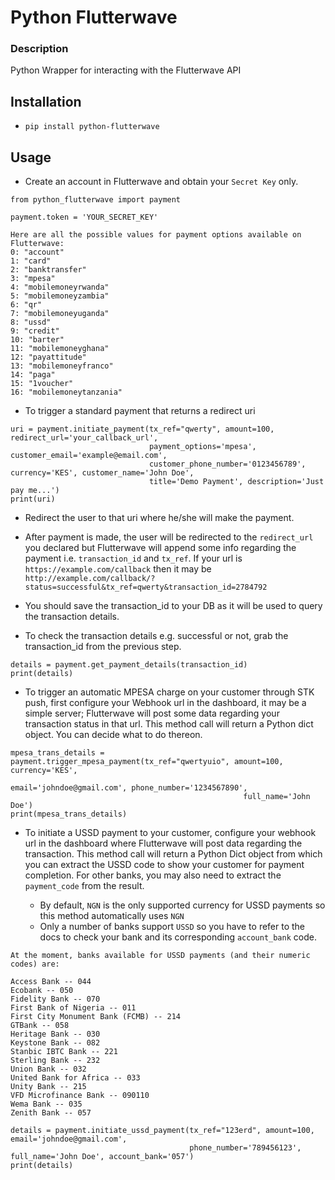 # Python Flutterwave

### Description
Python Wrapper for interacting with the Flutterwave API


## Installation

- ``pip install python-flutterwave``

## Usage

- Create an account in Flutterwave and obtain your `Secret Key` only.

```
from python_flutterwave import payment

payment.token = 'YOUR_SECRET_KEY'
```

```
Here are all the possible values for payment options available on Flutterwave:
0: "account"
1: "card"
2: "banktransfer"
3: "mpesa"
4: "mobilemoneyrwanda"
5: "mobilemoneyzambia"
6: "qr"
7: "mobilemoneyuganda"
8: "ussd"
9: "credit"
10: "barter"
11: "mobilemoneyghana"
12: "payattitude"
13: "mobilemoneyfranco"
14: "paga"
15: "1voucher"
16: "mobilemoneytanzania"
```

- To trigger a standard payment that returns a redirect uri

```
uri = payment.initiate_payment(tx_ref="qwerty", amount=100, redirect_url='your_callback_url',
                               payment_options='mpesa', customer_email='example@email.com',
                               customer_phone_number='0123456789', currency='KES', customer_name='John Doe',
                               title='Demo Payment', description='Just pay me...')
print(uri)
```
- Redirect the user to that uri where he/she will make the payment. 
- After payment is made, the user will be redirected to the `redirect_url` you declared but Flutterwave will append some
info regarding the payment i.e. `transaction_id` and `tx_ref`. If your url is `https://example.com/callback`
then it may be `http://example.com/callback/?status=successful&tx_ref=qwerty&transaction_id=2784792`
- You should save the transaction_id to your DB as it will be used to query the transaction details.


- To check the transaction details e.g. successful or not, grab the transaction_id from the previous step. 
```
details = payment.get_payment_details(transaction_id)
print(details)
```

- To trigger an automatic MPESA charge on your customer through STK push, first configure your Webhook url in the dashboard, it may be a
simple server; Flutterwave will post some data regarding your transaction status in that url. This method call will
return a Python dict object. You can decide what to do thereon.
```
mpesa_trans_details = payment.trigger_mpesa_payment(tx_ref="qwertyuio", amount=100, currency='KES', 
                                                    email='johndoe@gmail.com', phone_number='1234567890', 
                                                    full_name='John Doe')
print(mpesa_trans_details)
```

- To initiate a USSD payment to your customer, configure your webhook url in the dashboard where Flutterwave will post data
regarding the transaction. This method call will return a Python Dict object from which you can extract the USSD code to 
show your customer for payment completion. For other banks, you may also need to extract the `payment_code` from the result.
  
  - By default, `NGN` is the only supported currency for USSD payments so this method automatically uses `NGN`
  - Only a number of banks support `USSD` so you have to refer to the docs to check your bank and its corresponding `account_bank` code.
```
At the moment, banks available for USSD payments (and their numeric codes) are:

Access Bank -- 044
Ecobank -- 050
Fidelity Bank -- 070
First Bank of Nigeria -- 011
First City Monument Bank (FCMB) -- 214
GTBank -- 058
Heritage Bank -- 030
Keystone Bank -- 082
Stanbic IBTC Bank -- 221
Sterling Bank -- 232
Union Bank -- 032
United Bank for Africa -- 033
Unity Bank -- 215
VFD Microfinance Bank -- 090110
Wema Bank -- 035
Zenith Bank -- 057
```


```
details = payment.initiate_ussd_payment(tx_ref="123erd", amount=100, email='johndoe@gmail.com',
                                        phone_number='789456123', full_name='John Doe', account_bank='057')
print(details)
```
